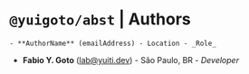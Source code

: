 # `@yuigoto/abst` | Authors

    - **AuthorName** (emailAddress) - Location - _Role_

- **Fabio Y. Goto** (lab@yuiti.dev) - São Paulo, BR - _Developer_
